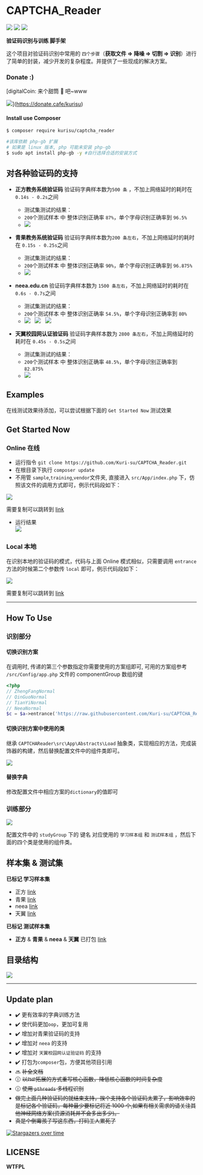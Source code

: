# CAPTCHA_Reader

![](https://img.shields.io/badge/license-WTFPL-blue.svg?longCache=true&style=flat-square)
![](https://img.shields.io/badge/php-~7.0.0-green.svg?longCache=true&style=flat-square)
![](https://img.shields.io/badge/Composer-MUST！-red.svg?longCache=true&style=flat-square)

**验证码识别与训练 脚手架**

这个项目对验证码识别中常用的 `四个步骤`（**获取文件 => 降噪 => 切割 => 识别**）进行了简单的封装，减少开发的复杂程度。并提供了一些现成的解决方案。

### Donate :)

[digitalCoin: 来个甜筒 🍦 吧~www

![](https://newbie.zeromesh.net/donate.7.6.svg)](https://donate.cafe/kurisu)

#### Install use Composer 

```bash
$ composer require kurisu/captcha_reader

#该库依赖 php-gb 扩展
# 如果是 linux 版本, php 可能未安装 php-gb
$ sudo apt install php-gb -y #自行选择合适的安装方式
```

## 对各种验证码的支持

* **正方教务系统验证码**  验证码字典样本数为`500 条` ，不加上网络延时的耗时在`0.14s - 0.2s`之间
  * 测试集测试的结果：
  * `200`个测试样本 中 整体识别正确率 `87%`，单个字母识别正确率到 `96.5%`
  * ![](docs/sample/zhengfang.png)

* **青果教务系统验证码** 验证码字典样本数为`200 条左右`，不加上网络延时的耗时在 `0.15s - 0.25s`之间  
  * 测试集测试的结果：
  * `200`个测试样本 中 整体识别正确率 `90%`，单个字母识别正确率到 `96.875%`
  * ![](docs/sample/qinguo.png)

* **neea.edu.cn** 验证码字典样本数为 `1500 条左右`，不加上网络延时的耗时在 `0.6s - 0.7s`之间
  * 测试集测试的结果：
  * `200`个测试样本 中 整体识别正确率 `54.5%`，单个字母识别正确率到 `80%`
  * ![](docs/sample/neeaA.png) &nbsp; ![](docs/sample/neeaB.png) &nbsp; ![](docs/sample/neeaC.png)

* **天翼校园网认证验证码** 验证码字典样本数为 `2800 条左右`，不加上网络延时的耗时在 `0.45s - 0.5s`之间
  * 测试集测试的结果：
  * `200`个测试样本 中 整体识别正确率 `48.5%`，单个字母识别正确率到 `82.875%`
  * ![](docs/sample/tianyi.png)

## Examples

在线测试效果待添加，可以尝试根据下面的 `Get Started Now` 测试效果

## Get Started Now

### Online 在线

* 运行指令 `git clone https://github.com/Kuri-su/CAPTCHA_Reader.git`
* 在根目录下执行 `composer update`
* 不用管 `sample`,`training`,`vendor`文件夹, 直接进入 `src/App/index.php` 下，仿照该文件的调用方式即可，例示代码段如下：

![](docs/img/onlineCode.png)

需要复制可以跳转到 [link](explore.md)

* 运行结果  
![](docs/runRes.png)

### Local 本地

在识别本地的验证码的模式，代码与上面 Online 模式相似，只需要调用 `entrance`方法的时候第二个参数传 `local` 即可，例示代码段如下：

![](docs/img/localCode.png)

需要复制可以跳转到 [link](explore.md)

-----

## How To Use

### 识别部分

#### 切换识别方案

在调用时, 传递的第三个参数指定你需要使用的方案组即可, 可用的方案组参考 `/src/Config/app.php` 文件的 componentGroup 数组的键

```php
<?php
// ZhengFangNormal
// QinGuoNormal
// TianYiNormal
// NeeaNormal
$c = $a->entrance('https://raw.githubusercontent.com/Kuri-su/CAPTCHA_Reader/master/docs/sample/qinguo.png', 'online','QinGuoNormal');
```

#### 切换识别方案中使用的类

继承 `CAPTCHAReader\src\App\Abstracts\Load` 抽象类，实现相应的方法，完成装饰器的构建，然后替换配置文件中的组件类即可。

![](docs/img/config.png)

#### 替换字典

修改配置文件中相应方案的`dictionary`的值即可

### 训练部分

![](docs/img/training.png)

配置文件中的 `studyGroup` 下的 键名 对应使用的 `学习样本组` 和 `测试样本组` ，然后下面的四个类是使用的组件类。

## 样本集 & 测试集

**已标记 学习样本集**
* 正方 [link](https://github.com/Kurisu-A/CAPTCHA_Reader_samples/blob/master/sample/StudySamples/ZhengFang/ZhengFang.zip)
* 青果 [link](https://github.com/Kurisu-A/CAPTCHA_Reader_samples/blob/master/sample/StudySamples/QinGuo/QinGuo.zip)
* neea [link](https://github.com/Kurisu-A/CAPTCHA_Reader_samples/blob/master/sample/StudySamples/neea.edu.cn/neea.edu.cn.zip)
* 天翼 [link](https://github.com/Kurisu-A/CAPTCHA_Reader_samples/blob/master/sample/StudySamples/TianYi/TianYi.zip)

**已标记 测试样本集**
* **正方** & **青果** & **neea** & **天翼** 已打包 [link](https://github.com/Kurisu-A/CAPTCHA_Reader_samples/blob/master/sample/TestSamples/TestSamples.zip)

## 目录结构

![](docs/img/directory.png)

---

## Update plan

* :heavy_check_mark: 更有效率的字典训练方法
* :heavy_check_mark: 使代码更加`oop`，更加可复用
* :heavy_check_mark: 增加对青果验证码的支持
* :heavy_check_mark: 增加对 `neea` 的支持
* :heavy_check_mark: 增加对 `天翼校园网认证验证码` 的支持
* :heavy_check_mark: 打包为`composer`包，方便其他项目引用
* :soon: ~~补全文档~~
* :clock1230: ~~以`PHP`拓展的方式重写核心函数，降低核心函数的时间复杂度~~
* :clock1230: ~~使用 `pthreads` 多线程识别~~
* ~~做完上面几种验证码的就结束支持，挨个支持各个验证码太累了，影响效率的是标记各个验证码，每种最少要标记将近 1000 个,如果有相关需求的请关注其他神经网络方案(资源消耗并不会多出多少)。~~
* ~~真是个倒霉孩子写这东西，打码工人累死了~~

[![Stargazers over time](https://starchart.cc/Kuri-su/CAPTCHA_Reader.svg)](https://starchart.cc/Kuri-su/CAPTCHA_Reader)

## LICENSE

**WTFPL**
